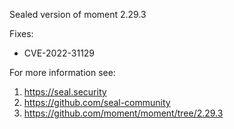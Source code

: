 Sealed version of moment 2.29.3

Fixes:
- CVE-2022-31129

For more information see:
  1. https://seal.security
  2. https://github.com/seal-community
  3. https://github.com/moment/moment/tree/2.29.3
